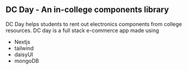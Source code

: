 
## DC Day - An in-college components library

DC Day helps students to rent out electronics components from college resources.
DC day is a full stack e-commerce app made using 
- Nextjs
- tailwind
- daisyUI
- mongoDB 

